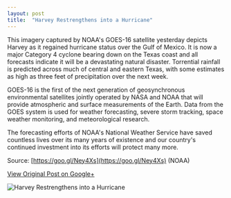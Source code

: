 ```yaml
---
layout: post
title:  "Harvey Restrengthens into a Hurricane"
---
```


This imagery captured by NOAA's GOES-16 satellite yesterday depicts Harvey as it regained hurricane status over the Gulf of Mexico. It is now a major Category 4 cyclone bearing down on the Texas coast and all forecasts indicate it will be a devastating natural disaster. Torrential rainfall is predicted across much of central and eastern Texas, with some estimates as high as three feet of precipitation over the next week.

GOES-16 is the first of the next generation of geosynchronous environmental satellites jointly operated by NASA and NOAA that will provide atmospheric and surface measurements of the Earth. Data from the GOES system is used for weather forecasting, severe storm tracking, space weather monitoring, and meteorological research.

The forecasting efforts of NOAA's National Weather Service have saved countless lives over its many years of existence and our country's continued investment into its efforts will protect many more.

Source: [https://goo.gl/Ney4Xs](https://goo.gl/Ney4Xs) (NOAA)

[View Original Post on Google+](https://plus.google.com/+ColinSullender/posts/XkUtHGEj74B)

![Harvey Restrengthens into a Hurricane](/assets/img/2017-08-25-Harvey-Restrengthens.gif)
